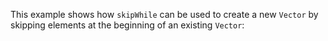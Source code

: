 This example shows how `skipWhile` can be used to create a new `Vector` by skipping elements at the beginning of an existing `Vector`:
